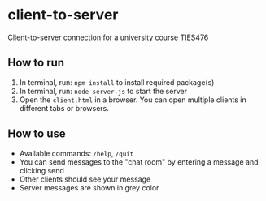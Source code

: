 # client-to-server
Client-to-server connection for a university course TIES476

## How to run

1. In terminal, run: `npm install` to install required package(s)
2. In terminal, run: `node server.js` to start the server
3. Open the `client.html` in a browser. You can open multiple clients in different tabs or browsers.

## How to use

- Available commands: `/help`, `/quit`
- You can send messages to the "chat room" by entering a message and clicking send
- Other clients should see your message
- Server messages are shown in grey color